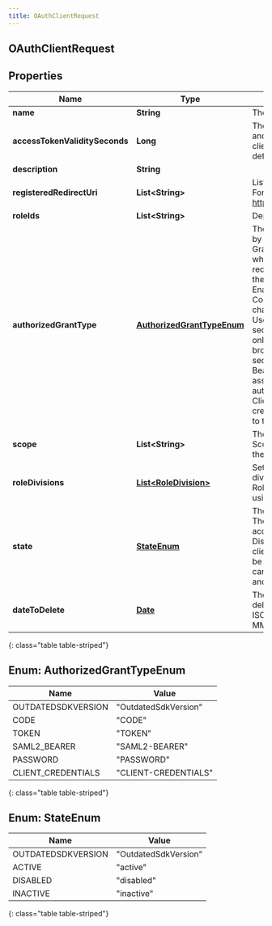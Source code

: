 ```yaml
---
title: OAuthClientRequest
---
```


## OAuthClientRequest

## Properties

| Name                           | Type                                                                 | Description                                                                                                                                                                                                                                                                                                                                                                                                                                                                                                                                                                                                                                                                                                                                        | Notes      |
| ------------------------------ | -------------------------------------------------------------------- | -------------------------------------------------------------------------------------------------------------------------------------------------------------------------------------------------------------------------------------------------------------------------------------------------------------------------------------------------------------------------------------------------------------------------------------------------------------------------------------------------------------------------------------------------------------------------------------------------------------------------------------------------------------------------------------------------------------------------------------------------- | ---------- |
| **name**                       | <!----><!---->**String**<!---->                                      | The name of the OAuth client.                                                                                                                                                                                                                                                                                                                                                                                                                                                                                                                                                                                                                                                                                                                      |            |
| **accessTokenValiditySeconds** | <!----><!---->**Long**<!---->                                        | The number of seconds, between 5mins and 48hrs, until tokens created with this client expire. If this field is omitted, a default of 24 hours will be applied.                                                                                                                                                                                                                                                                                                                                                                                                                                                                                                                                                                                     | [optional] |
| **description**                | <!----><!---->**String**<!---->                                      |                                                                                                                                                                                                                                                                                                                                                                                                                                                                                                                                                                                                                                                                                                                                                    | [optional] |
| **registeredRedirectUri**      | <!----><!---->**List&lt;String&gt;**<!---->                          | List of allowed callbacks for this client. For example: https://myap.example.com/auth/callback                                                                                                                                                                                                                                                                                                                                                                                                                                                                                                                                                                                                                                                     | [optional] |
| **roleIds**                    | <!----><!---->**List&lt;String&gt;**<!---->                          | Deprecated. Use roleDivisions instead.                                                                                                                                                                                                                                                                                                                                                                                                                                                                                                                                                                                                                                                                                                             | [optional] |
| **authorizedGrantType**        | [**AuthorizedGrantTypeEnum**](#AuthorizedGrantTypeEnum)<!---->       | The OAuth Grant/Client type supported by this client. Code Authorization Grant/Client type - Preferred client type where the Client ID and Secret are required to create tokens. Used where the secret can be secured. PKCE-Enabled Code Authorization grant type - Code grant type which requires PKCE challenge and verifier to create tokens. Used in public clients for increased security. Implicit grant type - Client ID only is required to create tokens. Used in browser and mobile apps where the secret can not be secured. SAML2-Bearer extension grant type - SAML2 assertion provider for user authentication at the token endpoint. Client Credential grant type - Used to created access tokens that are tied only to the client. |            |
| **scope**                      | <!----><!---->**List&lt;String&gt;**<!---->                          | The scope requested by this client. Scopes only apply to clients not using the client_credential grant                                                                                                                                                                                                                                                                                                                                                                                                                                                                                                                                                                                                                                             | [optional] |
| **roleDivisions**              | <!----><!---->[**List&lt;RoleDivision&gt;**](RoleDivision.md)<!----> | Set of roles and their corresponding divisions associated with this client. Roles and divisions only apply to clients using the client_credential grant                                                                                                                                                                                                                                                                                                                                                                                                                                                                                                                                                                                            | [optional] |
| **state**                      | [**StateEnum**](#StateEnum)<!---->                                   | The state of the OAuth client. Active: The OAuth client can be used to create access tokens. This is the default state. Disabled: Access tokens created by the client are invalid and new ones cannot be created. Inactive: Access tokens cannot be created with this OAuth client and it will be deleted.                                                                                                                                                                                                                                                                                                                                                                                                                                         | [optional] |
| **dateToDelete**               | <!----><!---->[**Date**](Date.md)<!---->                             | The time at which this client will be deleted. Date time is represented as an ISO-8601 string. For example: yyyy-MM-ddTHH:mm:ss[.mmm]Z                                                                                                                                                                                                                                                                                                                                                                                                                                                                                                                                                                                                             | [optional] |

{: class="table table-striped"}

<a name="AuthorizedGrantTypeEnum"></a>

## Enum: AuthorizedGrantTypeEnum

| Name               | Value                          |
| ------------------ | ------------------------------ |
| OUTDATEDSDKVERSION | &quot;OutdatedSdkVersion&quot; |
| CODE               | &quot;CODE&quot;               |
| TOKEN              | &quot;TOKEN&quot;              |
| SAML2_BEARER       | &quot;SAML2-BEARER&quot;       |
| PASSWORD           | &quot;PASSWORD&quot;           |
| CLIENT_CREDENTIALS | &quot;CLIENT-CREDENTIALS&quot; |

{: class="table table-striped"}

<a name="StateEnum"></a>

## Enum: StateEnum

| Name               | Value                          |
| ------------------ | ------------------------------ |
| OUTDATEDSDKVERSION | &quot;OutdatedSdkVersion&quot; |
| ACTIVE             | &quot;active&quot;             |
| DISABLED           | &quot;disabled&quot;           |
| INACTIVE           | &quot;inactive&quot;           |

{: class="table table-striped"}

